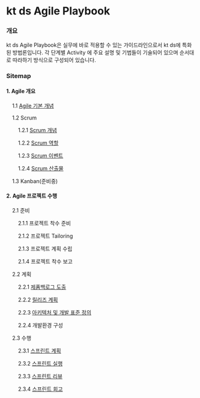 # kt ds Agile Playbook

### 개요

kt ds Agile Playbook은 실무에 바로 적용할 수 있는 가이드라인으로서 kt ds에 특화된 방법론입니다. 각 단계별 Activity 에 주요 설명 및 기법들이 기술되어 있으며 순서대로 따라하기 방식으로 구성되어 있습니다.

### Sitemap

#### 1. Agile 개요

&nbsp;&nbsp;&nbsp;&nbsp;1.1 [Agile 기본 개념](./agile-concept.md)

&nbsp;&nbsp;&nbsp;&nbsp;1.2 Scrum

&nbsp;&nbsp;&nbsp;&nbsp;&nbsp;&nbsp;&nbsp;&nbsp;1.2.1 [Scrum 개념](./scrum-concept.md)

&nbsp;&nbsp;&nbsp;&nbsp;&nbsp;&nbsp;&nbsp;&nbsp;1.2.2 [Scrum 역할](./scrum-role.md)

&nbsp;&nbsp;&nbsp;&nbsp;&nbsp;&nbsp;&nbsp;&nbsp;1.2.3 [Scrum 이벤트](./scrum-event.md)

&nbsp;&nbsp;&nbsp;&nbsp;&nbsp;&nbsp;&nbsp;&nbsp;1.2.4 [Scrum 산출물](./scrum-output.md)

&nbsp;&nbsp;&nbsp;&nbsp;1.3 Kanban(준비중)

#### 2. Agile 프로젝트 수행

&nbsp;&nbsp;&nbsp;&nbsp;2.1 준비

&nbsp;&nbsp;&nbsp;&nbsp;&nbsp;&nbsp;&nbsp;&nbsp;2.1.1 프로젝트 착수 준비

&nbsp;&nbsp;&nbsp;&nbsp;&nbsp;&nbsp;&nbsp;&nbsp;2.1.2 프로젝트 Tailoring

&nbsp;&nbsp;&nbsp;&nbsp;&nbsp;&nbsp;&nbsp;&nbsp;2.1.3 프로젝트 계획 수립

&nbsp;&nbsp;&nbsp;&nbsp;&nbsp;&nbsp;&nbsp;&nbsp;2.1.4 프로젝트 착수 보고

&nbsp;&nbsp;&nbsp;&nbsp;2.2 계획

&nbsp;&nbsp;&nbsp;&nbsp;&nbsp;&nbsp;&nbsp;&nbsp;2.2.1 [제품백로그 도출](./product-backlog.md)

&nbsp;&nbsp;&nbsp;&nbsp;&nbsp;&nbsp;&nbsp;&nbsp;2.2.2 [릴리즈 계획](./release-planning.md)

&nbsp;&nbsp;&nbsp;&nbsp;&nbsp;&nbsp;&nbsp;&nbsp;2.2.3 [아키텍처 및 개발 표준 정의](./architecture-definition.md)

&nbsp;&nbsp;&nbsp;&nbsp;&nbsp;&nbsp;&nbsp;&nbsp;2.2.4 개발환경 구성

&nbsp;&nbsp;&nbsp;&nbsp;2.3 수행

&nbsp;&nbsp;&nbsp;&nbsp;&nbsp;&nbsp;&nbsp;&nbsp;2.3.1 [스프린트 계획](./sprint-planning.md)

&nbsp;&nbsp;&nbsp;&nbsp;&nbsp;&nbsp;&nbsp;&nbsp;2.3.2 [스프린트 실행](./sprint-execute.md)

&nbsp;&nbsp;&nbsp;&nbsp;&nbsp;&nbsp;&nbsp;&nbsp;2.3.3 [스프린트 리뷰](./sprint-review.md)

&nbsp;&nbsp;&nbsp;&nbsp;&nbsp;&nbsp;&nbsp;&nbsp;2.3.4 [스프린트 회고](./sprint-retro.md)

